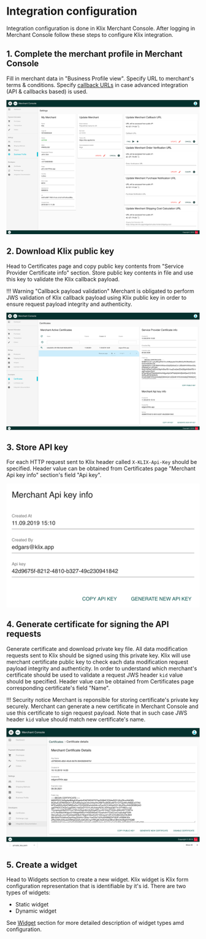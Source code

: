 # Integration configuration

Integration configuration is done in Klix Merchant Console. After logging in Merchant Console follow these steps to configure Klix integration.

## 1. Complete the merchant profile in Merchant Console

Fill in merchant data in "Business Profile view". Specify URL to merchant's terms & conditions. Specify [callback URLs](../callbacks/) in case advanced integration (API & callbacks based) is used.

![Fill in merchant data in Business Profile view](images/merchant_console_business_profile.png "Merchant business profile")

## 2. Download Klix public key

Head to Certificates page and copy public key contents from "Service Provider Certificate info" section. Store public key contents in file and use this key to validate the Klix callback payload.

!!! Warning "Callback payload validation"
    Merchant is obligated to perform JWS validation of Klix callback payload using Klix public key in order to ensure request payload integrity and authenticity.

![Download Klix public key](images/merchant_console_certificates.png "Klix public key")

## 3. Store API key

For each HTTP request sent to Klix header called `X-KLIX-Api-Key` should be specified. Header value can be obtained from Certificates page "Merchant Api key info" section's field "Api key".

![Add Klix API key to HTTP request headers](images/merchant_console_api_key.png "Klix API key")

## 4. Generate certificate for signing the API requests

Generate certificate and download private key file. All data modification requests sent to Klix should be signed using this private key. Klix will use merchant certificate public key to check each data modification request payload integrity and authenticity. In order to understand which merchant's certificate should be used to validate a request JWS header `kid` value should be specified. Header value can be obtained from Certificates page corresponding certificate's field "Name".

!!! Security notice
    Merchant is reponsible for storing certificate's private key securely. Merchant can generate a new certificate in Merchant Console and use this certificate to sign request payload. Note that in such case JWS header `kid` value should match new certificate's name.

![Create new merchant certificate](images/merchant_console_certificate_created.png "New merchant certificate creation")

## 5. Create a widget

Head to Widgets section to create a new widget. Klix widget is Klix form configuration representation that is identifiable by it's id. There are two types of widgets:

* Static widget
* Dynamic widget

See [Widget](../widget/) section for more detailed description of widget types amd configuration.
